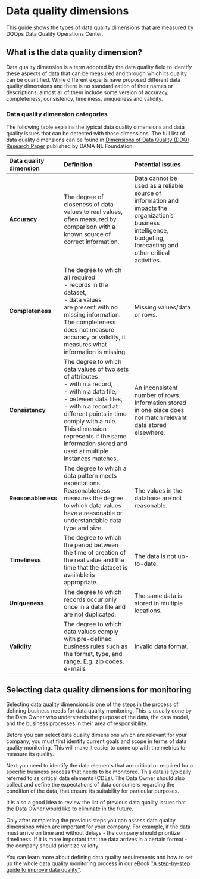 # Data quality dimensions
This guide shows the types of data quality dimensions that are measured by DQOps Data Quality Operations Center. 

## What is the data quality dimension?

Data quality dimension is a term adopted by the data quality field to identify these aspects of data that can be measured 
and through which its quality can be quantified. While different experts have proposed different data quality dimensions
and there is no standardization of their names or descriptions, almost all of them include some version of accuracy, completeness, 
consistency, timeliness, uniqueness and validity.

### Data quality dimension categories

The following table explains the typical data quality dimensions and data quality issues that can be detected with those dimensions.
The full list of data quality dimensions can be found in [Dimensions of Data Quality (DDQ) Research Paper](https://www.dama-nl.org/wp-content/uploads/2020/09/DDQ-Dimensions-of-Data-Quality-Research-Paper-version-1.2-d.d.-3-Sept-2020.pdf) 
published by DAMA NL Foundation.

| Data quality dimension | Definition                                                                                                                                                                                                                                                                                                          | Potential issues                                                                                                                                                    |
|:-----------------------|:--------------------------------------------------------------------------------------------------------------------------------------------------------------------------------------------------------------------------------------------------------------------------------------------------------------------|:--------------------------------------------------------------------------------------------------------------------------------------------------------------------|
| **Accuracy**             | The degree of closeness of data values to real values, often measured by comparison with a known source of correct information.                                                                                                                                                                                     | Data cannot be used as a reliable source of information and impacts the organization’s business intelligence, budgeting, forecasting and other critical activities. |
| **Completeness**         | The degree to which all required<br/>- records in the dataset,<br/>- data values<br/>are present with no missing information.<br/>The completeness does not measure accuracy or validity, it measures what information is missing.                                                                                  | Missing values/data or rows.                                                                                                                                        |
| **Consistency**          | The degree to which data values of two sets of attributes<br/>- within a record,<br/>- within a data file,<br/>- between data files,<br/>- within a record at different points in time<br/>comply with a rule.<br/>This dimension represents if the same information stored and used at multiple instances matches. | An inconsistent number of rows. <br/>Information stored in one place does not match relevant data stored elsewhere.                                                 |
| **Reasonableness**       | The degree to which a data pattern meets expectations. Reasonableness measures the degree to which data values have a reasonable or understandable data type and size.                                                                                                                                              | The values in the database are not reasonable.                                                                                                                      |
| **Timeliness**           | The degree to which the period between the time of creation of the real value and the time that the dataset is available is appropriate.                                                                                                                                                                            | The data is not up-to-date.                                                                                                                                         |
| **Uniqueness**           | The degree to which records occur only once in a data file and are not duplicated.                                                                                                                                                                                                                                  | The same data is stored in multiple locations.                                                                                                                      |
| **Validity**             | The degree to which data values comply with pre-defined business rules such as the format, type, and range. E.g. zip codes. e-mails                                                                                                                                                                                 | Invalid data format.                                                                                                                                                |

## Selecting data quality dimensions for monitoring

Selecting data quality dimensions is one of the steps in the process of defining business needs for data quality monitoring.
This is usually done by the Data Owner who understands the purpose of the data, the data model, and the business processes 
in their area of responsibility.

Before you can select data quality dimensions which are relevant for your company, you must first identify current goals 
and scope in terms of data quality monitoring. This will make it easier to come up with the metrics to measure its quality.

Next you need to identify the data elements that are critical or required for a specific business process that needs to 
be monitored. This data is typically referred to as critical data elements (CDEs). The Data Owner should also collect and
define the expectations of data consumers regarding the condition of the data, that ensure its suitability for particular purposes.

It is also a good idea to review the list of previous data quality issues that the Data Owner would like to eliminate in the future.

Only after completing the previous steps you can assess data quality dimensions which are important for your company.
For example, if the data must arrive on time and without delays - the company should prioritize timeliness. If it is more
important that the data arrives in a certain format - the company should prioritize validity.

You can learn more about defining data quality requirements and how to set up the whole data quality monitoring process in our eBook 
["A step-by-step guide to improve data quality"](https://dqops.com/dqo_ebook_a_step-by-step_guide_to_improve_data_quality-2/).